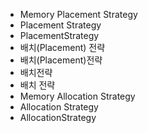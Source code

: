 - Memory Placement Strategy
- Placement Strategy
- PlacementStrategy
- 배치(Placement) 전략
- 배치(Placement)전략
- 배치전략
- 배치 전략
- Memory Allocation Strategy
- Allocation Strategy
- AllocationStrategy